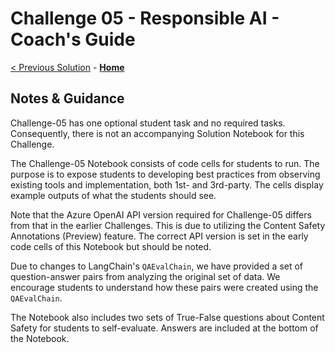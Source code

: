 # Challenge 05 - Responsible AI - Coach's Guide 

[< Previous Solution](./Solution-04.md) - **[Home](./README.md)**
## Notes & Guidance

Challenge-05 has one optional student task and no required tasks. Consequently, there is not an accompanying Solution Notebook for this Challenge.

The Challenge-05 Notebook consists of code cells for students to run. The purpose is to expose students to developing best practices from observing existing tools and implementation, both 1st- and 3rd-party. The cells display example outputs of what the students should see. 

Note that the Azure OpenAI API version required for Challenge-05 differs from that in the earlier Challenges. This is due to utilizing the Content Safety Annotations (Preview) feature. The correct API version is set in the early code cells of this Notebook but should be noted.

Due to changes to LangChain's `QAEvalChain`, we have provided a set of question-answer pairs from analyzing the original set of data. We encourage students to understand how these pairs were created using the `QAEvalChain`.

The Notebook also includes two sets of True-False questions about Content Safety for students to self-evaluate. Answers are included at the bottom of the Notebook.